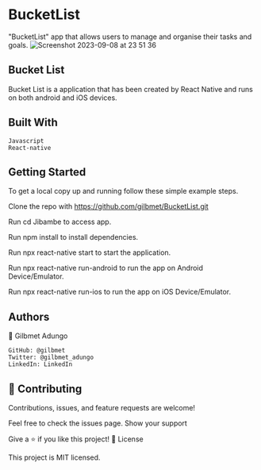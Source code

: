 # BucketList
"BucketList" app that allows users to manage and organise their tasks and goals.
![Screenshot 2023-09-08 at 23 51 36](https://github.com/Gilbmet/BucketList/assets/111015509/1a6f0104-fa4a-430c-bf37-25a285768069)

## Bucket List

Bucket List is a application that has been created by React Native and runs on both android and iOS devices.

## Built With

    Javascript
    React-native

## Getting Started

To get a local copy up and running follow these simple example steps.

Clone the repo with https://github.com/gilbmet/BucketList.git

Run cd Jibambe to access app.

Run npm install to install dependencies.

Run npx react-native start to start the application.

Run npx react-native run-android to run the app on Android Device/Emulator.

Run npx react-native run-ios to run the app on iOS Device/Emulator.

## Authors

👤 Gilbmet Adungo

    GitHub: @gilbmet
    Twitter: @gilbmet_adungo
    LinkedIn: LinkedIn

## 🤝 Contributing

Contributions, issues, and feature requests are welcome!

Feel free to check the issues page.
Show your support

Give a ⭐️ if you like this project!
📝 License

This project is MIT licensed.
